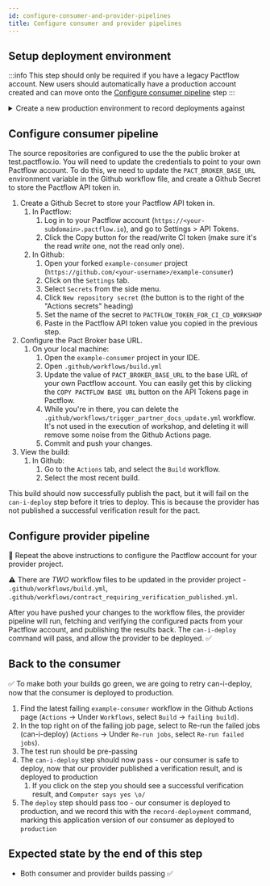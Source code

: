 ```yaml
---
id: configure-consumer-and-provider-pipelines
title: Configure consumer and provider pipelines
---
```


## Setup deployment environment

:::info
This step should only be required if you have a legacy Pactflow account. New users should automatically have a production account created and can move onto the [Configure consumer pipeline](#configure-consumer-pipeline) step
:::

<details>
  <summary>Create a new production environment to record deployments against</summary>

  1. Log in to your Pactflow account (`https://<your-subdomain>.pactflow.io`), and go to Settings > Environments.
  2. Click Add Environment
  3. Enter `production` for the name and display name
  4. Check the "this is a production environment" checkbox
  5. Select the default team
  6. Click "Create"

</details>

## Configure consumer pipeline

The source repositories are configured to use the the public broker at test.pactflow.io. You will need to update the credentials to point to your own Pactflow account. To do this, we need to update the `PACT_BROKER_BASE_URL` environment variable in the Github workflow file, and create a Github Secret to store the Pactflow API token in.

1. Create a Github Secret to store your Pactflow API token in.
   1. In Pactflow:
      1. Log in to your Pactflow account (`https://<your-subdomain>.pactflow.io`), and go to Settings > API Tokens.
      1. Click the Copy button for the read/write CI token (make sure it's the read _write_ one, not the read only one).
   1. In Github:
      1. Open your forked `example-consumer` project (`https://github.com/<your-username>/example-consumer`)
      1. Click on the `Settings` tab.
      1. Select `Secrets` from the side menu.
      1. Click `New repository secret` (the button is to the right of the "Actions secrets" heading)
      1. Set the name of the secret to `PACTFLOW_TOKEN_FOR_CI_CD_WORKSHOP`
      1. Paste in the Pactflow API token value you copied in the previous step.
1. Configure the Pact Broker base URL.
   1. On your local machine:
      1. Open the `example-consumer` project in your IDE.
      1. Open `.github/workflows/build.yml`
      1. Update the value of `PACT_BROKER_BASE_URL` to the base URL of your own Pactflow account. You can easily get this by clicking the `COPY PACTFLOW BASE URL` button on the API Tokens page in Pactflow.
      1. While you're in there, you can delete the `.github/workflows/trigger_partner_docs_update.yml` workflow. It's not used in the execution of workshop, and deleting it will remove some noise from the Github Actions page.
      1. Commit and push your changes.
1. View the build:
   1. In Github:
      1. Go to the `Actions` tab, and select the `Build` workflow.
      1. Select the most recent build.

This build should now successfully publish the pact, but it will fail on the `can-i-deploy` step before it tries to deploy. This is because the provider has not published a successful verification result for the pact.

## Configure provider pipeline

🔁 Repeat the above instructions to configure the Pactflow account for your provider project.

⚠️ There are _TWO_ workflow files to be updated in the provider project - `.github/workflows/build.yml`, `.github/workflows/contract_requiring_verification_published.yml`.

After you have pushed your changes to the workflow files, the provider pipeline will run, fetching and verifying the configured pacts from your Pactflow account, and publishing the results back. The `can-i-deploy` command will pass, and allow the provider to be deployed. ✅

## Back to the consumer

✅ To make both your builds go green, we are going to retry can-i-deploy, now that the consumer is deployed to production.

1. Find the latest failing `example-consumer` workflow in the Github Actions page (`Actions` -> Under `Workflows`, select `Build` -> `failing build`).
2. In the top right on of the failing job page, select to Re-run the failed jobs (can-i-deploy) (`Actions` -> Under `Re-run jobs`, select `Re-run failed jobs`).
3. The test run should be pre-passing
4. The `can-i-deploy` step should now pass - our consumer is safe to deploy, now that our provider published a verification result, and is deployed to production
   1. If you click on the step you should see a successful verification result, and `Computer says yes \o/`
5. The `deploy` step should pass too - our consumer is deployed to production, and we record this with the `record-deployment` command, marking this application version of our consumer as deployed to `production`

## Expected state by the end of this step

- Both consumer and provider builds passing ✅

